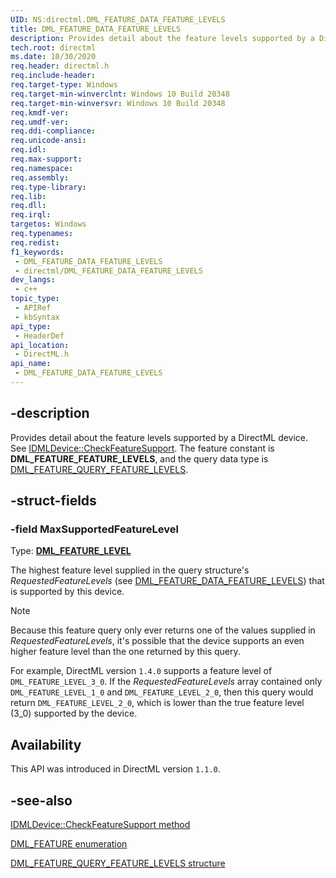 ```yaml
---
UID: NS:directml.DML_FEATURE_DATA_FEATURE_LEVELS
title: DML_FEATURE_DATA_FEATURE_LEVELS
description: Provides detail about the feature levels supported by a DirectML device.
tech.root: directml
ms.date: 10/30/2020
req.header: directml.h
req.include-header: 
req.target-type: Windows
req.target-min-winverclnt: Windows 10 Build 20348
req.target-min-winversvr: Windows 10 Build 20348
req.kmdf-ver: 
req.umdf-ver: 
req.ddi-compliance: 
req.unicode-ansi: 
req.idl: 
req.max-support: 
req.namespace: 
req.assembly: 
req.type-library: 
req.lib: 
req.dll: 
req.irql: 
targetos: Windows
req.typenames: 
req.redist: 
f1_keywords:
 - DML_FEATURE_DATA_FEATURE_LEVELS
 - directml/DML_FEATURE_DATA_FEATURE_LEVELS
dev_langs:
 - c++
topic_type:
 - APIRef
 - kbSyntax
api_type:
 - HeaderDef
api_location:
 - DirectML.h
api_name:
 - DML_FEATURE_DATA_FEATURE_LEVELS
---
```


## -description

Provides detail about the feature levels supported by a DirectML device. See [IDMLDevice::CheckFeatureSupport](/windows/win32/api/directml/nf-directml-idmldevice-checkfeaturesupport). The feature constant is **DML_FEATURE_FEATURE_LEVELS**, and the query data type is [DML_FEATURE_QUERY_FEATURE_LEVELS](/windows/win32/api/directml/ns-directml-dml_feature_query_feature_levels).

## -struct-fields

### -field MaxSupportedFeatureLevel

Type: **[DML_FEATURE_LEVEL](/windows/win32/direct3d12/ne-directml-dml_feature_level)**

The highest feature level supplied in the query structure's *RequestedFeatureLevels* (see [DML_FEATURE_DATA_FEATURE_LEVELS](/windows/win32/direct3d12/ns-directml-dml_feature_data_feature_levels)) that is supported by this device.

> [!NOTE]
> Because this feature query only ever returns one of the values supplied in *RequestedFeatureLevels*, it's possible that the device supports an even higher feature level than the one returned by this query.

For example, DirectML version `1.4.0` supports a feature level of `DML_FEATURE_LEVEL_3_0`. If the *RequestedFeatureLevels* array contained only `DML_FEATURE_LEVEL_1_0` and `DML_FEATURE_LEVEL_2_0`, then this query would return `DML_FEATURE_LEVEL_2_0`, which is lower than the true feature level (3_0) supported by the device.

## Availability
This API was introduced in DirectML version `1.1.0`.

## -see-also

[IDMLDevice::CheckFeatureSupport method](/windows/win32/api/directml/nf-directml-idmldevice-checkfeaturesupport)

[DML_FEATURE enumeration](/windows/win32/direct3d12/ne-directml-dml_feature)

[DML_FEATURE_QUERY_FEATURE_LEVELS structure](/windows/win32/direct3d12/ns-directml-dml_feature_query_feature_levels)
